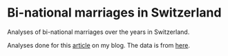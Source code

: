 # Bi-national marriages in Switzerland

Analyses of bi-national marriages over the years in Switzerland.

Analyses done for this [article](https://roaldin.ch/thais-eten) on my blog. The data is from [here](https://www.bfs.admin.ch/bfs/de/home/statistiken/kataloge-datenbanken.assetdetail.17444335.html).
